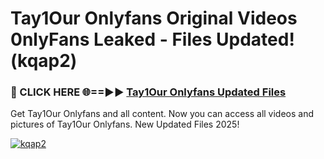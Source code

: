 # Tay1Our Onlyfans Original Videos 0nlyFans Leaked - Files Updated! (kqap2)

<h3>🔴 CLICK HERE 🌐==►► <a href="https://tinyurl.com/2m67pmp6" rel="nofollow">Tay1Our Onlyfans Updated Files</a></h3>

Get Tay1Our Onlyfans and all content. Now you can access all videos and pictures of Tay1Our Onlyfans. New Updated Files 2025!

[![kqap2](https://i.imgur.com/H4QAA4z.gif)](https://tinyurl.com/2m67pmp6)